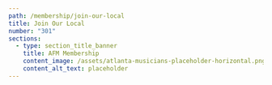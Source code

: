 ```yaml
---
path: /membership/join-our-local
title: Join Our Local
number: "301"
sections:
  - type: section_title_banner
    title: AFM Membership
    content_image: /assets/atlanta-musicians-placeholder-horizontal.png
    content_alt_text: placeholder
---
```

